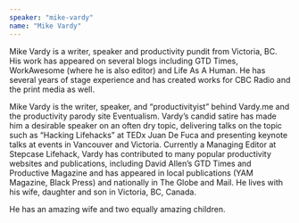 ```yaml
---
speaker: "mike-vardy"
name: "Mike Vardy"
---
```


Mike Vardy is a writer, speaker and productivity pundit from Victoria, BC.
His work has appeared on several blogs including GTD Times, WorkAwesome (where
he is also editor) and Life As A Human. He has several years of stage
experience and has created works for CBC Radio and the print media as well.

Mike Vardy is the writer, speaker, and “productivityist” behind Vardy.me
and the productivity parody site Eventualism. Vardy’s candid satire has made
him a desirable speaker on an often dry topic, delivering talks on the topic
such as “Hacking Lifehacks” at TEDx Juan De Fuca and presenting keynote talks
at events in Vancouver and Victoria. Currently a Managing Editor at Stepcase
Lifehack, Vardy has contributed to many popular productivity websites and
publications, including David Allen’s GTD Times and Productive Magazine and
has appeared in local publications (YAM Magazine, Black Press) and nationally
in The Globe and Mail. He lives with his wife, daughter and son in Victoria,
BC, Canada.

He has an amazing wife and two equally amazing children.
